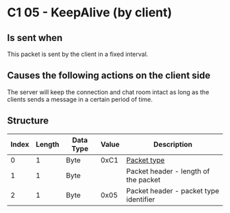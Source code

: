 # C1 05 - KeepAlive (by client)

## Is sent when

This packet is sent by the client in a fixed interval.

## Causes the following actions on the client side

The server will keep the connection and chat room intact as long as the clients sends a message in a certain period of time.

## Structure

| Index | Length | Data Type | Value | Description |
|-------|--------|-----------|-------|-------------|
| 0 | 1 |   Byte   | 0xC1  | [Packet type](PacketTypes.md) |
| 1 | 1 |    Byte   |      | Packet header - length of the packet |
| 2 | 1 |    Byte   | 0x05  | Packet header - packet type identifier |
